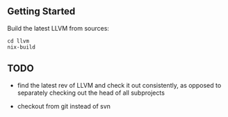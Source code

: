 ## Getting Started

Build the latest LLVM from sources:

```
cd llvm
nix-build
```

## TODO

- find the latest rev of LLVM and check it out consistently, as
  opposed to separately checking out the head of all subprojects

- checkout from git instead of svn
